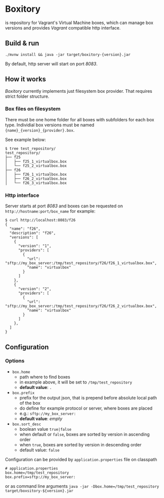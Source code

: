 # Boxitory

is repository for Vagrant's Virtual Machine boxes, which can manage box versions and provides *Vagrant* compatible http interface.

## Build & run

`./mvnw install && java -jar target/boxitory-{version}.jar`

By default, http server will start on port *8083*.

## How it works

*Boxitory* currently implements just filesystem box provider. That requires strict folder structure.

### Box files on filesystem

There must be one home folder for all boxes with subfolders for each box type. Individial box versions must be named `{name}_{version}_{provider}.box`. 

See example below:
```
$ tree test_repository/
test_repository/
├── f25
│   ├── f25_1_virtualbox.box
│   └── f25_2_virtualbox.box
├── f26
│   ├── f26_1_virtualbox.box
│   ├── f26_2_virtualbox.box
│   └── f26_3_virtualbox.box
```

### Http interface

Server starts at port *8083* and boxes can be requested on `http://hostname:port/box_name` for example:
```
$ curl http://localhost:8083/f26
{
  "name": "f26",
  "description": "f26",
  "versions": [
    {
      "version": "1",
      "providers": [
        {
          "url": "sftp://my_box_server:/tmp/test_repository/f26/f26_1_virtualbox.box",
          "name": "virtualbox"
        }
      ]
    },
    {
      "version": "2",
      "providers": [
        {
          "url": "sftp://my_box_server:/tmp/test_repository/f26/f26_2_virtualbox.box",
          "name": "virtualbox"
        }
      ]
    },
  ]
}
```

## Configuration

### Options
 * `box.home`
   * path where to find boxes
   * in example above, it will be set to `/tmp/test_repository`
   * **default value**: `.`
 * `box.prefix` 
   * prefix for the output json, that is prepend before absolute local path of the box
   * do define for example protocol or server, where boxes are placed
   * e.g.: `sftp://my_box_server:`
   * **default value**: *empty*
 * `box.sort_desc`
   * boolean value `true|false`
   * when default or `false`, boxes are sorted by version in ascending order
   * when `true`, boxes are sorted by version in descending order
   * default value: `false`

Configuration can be provided by `application.properties` file on classpath
```
# application.properties
box.home=/tmp/test_repository
box.prefix=sftp://my_box_server:
```
or as command line arguments `java -jar -Dbox.home=/tmp/test_repository target/boxsitory-${version}.jar`